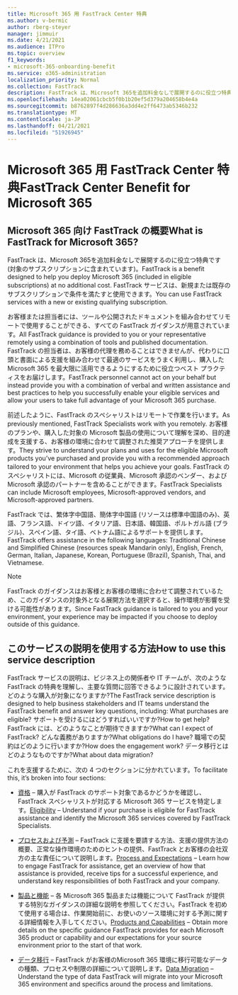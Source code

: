 ```yaml
---
title: Microsoft 365 用 FastTrack Center 特典
ms.author: v-bermic
author: rberg-steyer
manager: jimmuir
ms.date: 4/21/2021
ms.audience: ITPro
ms.topic: overview
f1_keywords:
- microsoft-365-onboarding-benefit
ms.service: o365-administration
localization_priority: Normal
ms.collection: FastTrack
description: FastTrack は、Microsoft 365を追加料金なしで展開するのに役立つ特典です (対象のサブスクリプションに含まれています)。 FastTrack サービスは、新規または既存のサブスクリプションで条件を満たすと使用できます。
ms.openlocfilehash: 14ea02061cbcb5f0b1b20ef5d379a204658b4e4a
ms.sourcegitcommit: b8762897f4d286636a3dd4e2ff6473ab5346b232
ms.translationtype: MT
ms.contentlocale: ja-JP
ms.lasthandoff: 04/21/2021
ms.locfileid: "51926945"
---
```

# <a name="fasttrack-center-benefit-for-microsoft-365"></a><span data-ttu-id="95faf-104">Microsoft 365 用 FastTrack Center 特典</span><span class="sxs-lookup"><span data-stu-id="95faf-104">FastTrack Center Benefit for Microsoft 365</span></span>

## <a name="what-is-fasttrack-for-microsoft-365"></a><span data-ttu-id="95faf-105">Microsoft 365 向け FastTrack の概要</span><span class="sxs-lookup"><span data-stu-id="95faf-105">What is FastTrack for Microsoft 365?</span></span>

<span data-ttu-id="95faf-106">FastTrack は、Microsoft 365を追加料金なしで展開するのに役立つ特典です (対象のサブスクリプションに含まれています)。</span><span class="sxs-lookup"><span data-stu-id="95faf-106">FastTrack is a benefit designed to help you deploy Microsoft 365 (included in eligible subscriptions) at no additional cost.</span></span> <span data-ttu-id="95faf-107">FastTrack サービスは、新規または既存のサブスクリプションで条件を満たすと使用できます。</span><span class="sxs-lookup"><span data-stu-id="95faf-107">You can use FastTrack services with a new or existing qualifying subscription.</span></span>

<span data-ttu-id="95faf-108">お客様または担当者には、ツールや公開されたドキュメントを組み合わせてリモートで使用することができる、すべての FastTrack ガイダンスが用意されています。</span><span class="sxs-lookup"><span data-stu-id="95faf-108">All FastTrack guidance is provided to you or your representative remotely using a combination of tools and published documentation.</span></span> <span data-ttu-id="95faf-109">FastTrack の担当者は、お客様の代理を務めることはできませんが、代わりに口頭と書面による支援を組み合わせて最適のサービスをうまく利用し、購入した Microsoft 365 を最大限に活用できるようにするために役立つベスト プラクティスをお届けします。</span><span class="sxs-lookup"><span data-stu-id="95faf-109">FastTrack personnel cannot act on your behalf but instead provide you with a combination of verbal and written assistance and best practices to help you successfully enable your eligible services and allow your users to take full advantage of your Microsoft 365 purchase.</span></span>

<span data-ttu-id="95faf-110">前述したように、FastTrack のスペシャリストはリモートで作業を行います。</span><span class="sxs-lookup"><span data-stu-id="95faf-110">As previously mentioned, FastTrack Specialists work with you remotely.</span></span> <span data-ttu-id="95faf-111">お客様のプランや、購入した対象の Microsoft 製品の使用について理解を深め、目的達成を支援する、お客様の環境に合わせて調整された推奨アプローチを提供します。</span><span class="sxs-lookup"><span data-stu-id="95faf-111">They strive to understand your plans and uses for the eligible Microsoft products you’ve purchased and provide you with a recommended approach tailored to your environment that helps you achieve your goals.</span></span> <span data-ttu-id="95faf-112">FastTrack のスペシャリストには、Microsoft の従業員、Microsoft 承認のベンダー、および Microsoft 承認のパートナーを含めることができます。</span><span class="sxs-lookup"><span data-stu-id="95faf-112">FastTrack Specialists can include Microsoft employees, Microsoft-approved vendors, and Microsoft-approved partners.</span></span>

<span data-ttu-id="95faf-113">FastTrack では、繁体字中国語、簡体字中国語 (リソースは標準中国語のみ)、英語、フランス語、ドイツ語、イタリア語、日本語、韓国語、ポルトガル語 (ブラジル)、スペイン語、タイ語、ベトナム語によるサポートを提供します。</span><span class="sxs-lookup"><span data-stu-id="95faf-113">FastTrack offers assistance in the following languages: Traditional Chinese and Simplified Chinese (resources speak Mandarin only), English, French, German, Italian, Japanese, Korean, Portuguese (Brazil), Spanish, Thai, and Vietnamese.</span></span>

> [!NOTE]
> <span data-ttu-id="95faf-114">FastTrack のガイダンスはお客様とお客様の環境に合わせて調整されているため、このガイダンスの対象外となる展開方法を選択すると、操作環境が影響を受ける可能性があります。</span><span class="sxs-lookup"><span data-stu-id="95faf-114">Since FastTrack guidance is tailored to you and your environment, your experience may be impacted if you choose to deploy outside of this guidance.</span></span>

## <a name="how-to-use-this-service-description"></a><span data-ttu-id="95faf-115">このサービスの説明を使用する方法</span><span class="sxs-lookup"><span data-stu-id="95faf-115">How to use this service description</span></span>

<span data-ttu-id="95faf-116">FastTrack サービスの説明は、ビジネス上の関係者や IT チームが、次のような FastTrack の特典を理解し、主要な質問に回答できるように設計されています。どのような購入が対象になりますか?</span><span class="sxs-lookup"><span data-stu-id="95faf-116">The FastTrack service description is designed to help business stakeholders and IT teams understand the FastTrack benefit and answer key questions, including: What purchases are eligible?</span></span> <span data-ttu-id="95faf-117">サポートを受けるにはどうすればいいですか?</span><span class="sxs-lookup"><span data-stu-id="95faf-117">How to get help?</span></span> <span data-ttu-id="95faf-118">FastTrack には、どのようなことが期待できますか?</span><span class="sxs-lookup"><span data-stu-id="95faf-118">What can I expect of FastTrack?</span></span> <span data-ttu-id="95faf-119">どんな義務がありますか?</span><span class="sxs-lookup"><span data-stu-id="95faf-119">What obligations do I have?</span></span> <span data-ttu-id="95faf-120">職場での契約はどのように行いますか?</span><span class="sxs-lookup"><span data-stu-id="95faf-120">How does the engagement work?</span></span> <span data-ttu-id="95faf-121">データ移行とはどのようなものですか?</span><span class="sxs-lookup"><span data-stu-id="95faf-121">What about data migration?</span></span>

<span data-ttu-id="95faf-122">これを支援するために、次の 4 つのセクションに分かれています。</span><span class="sxs-lookup"><span data-stu-id="95faf-122">To facilitate this, it’s broken into four sections:</span></span>

  - <span data-ttu-id="95faf-123">[資格](eligibility.md) – 購入が FastTrack のサポート対象であるかどうかを確認し、FastTrack スペシャリストが対応する Microsoft 365 サービスを特定します。</span><span class="sxs-lookup"><span data-stu-id="95faf-123">[Eligibility](eligibility.md) – Understand if your purchase is eligible for FastTrack assistance and identify the Microsoft 365 services covered by FastTrack Specialists.</span></span>

  - <span data-ttu-id="95faf-124">[プロセスおよび予測](process-and-expectations.md) – FastTrack に支援を要請する方法、支援の提供方法の概要、正常な操作環境のためのヒントの提供、FastTrack とお客様の会社双方の主な責任について説明します。</span><span class="sxs-lookup"><span data-stu-id="95faf-124">[Process and Expectations](process-and-expectations.md) – Learn how to engage FastTrack for assistance, get an overview of how that assistance is provided, receive tips for a successful experience, and understand key responsibilities of both FastTrack and your company.</span></span>

  - <span data-ttu-id="95faf-125">[製品と機能](products-and-capabilities.md) – 各 Microsoft 365 製品または機能について FastTrack が提供する特別なガイダンスの詳細な説明を参照してください。FastTrack を初めて使用する場合は、作業開始前に、お使いのソース環境に対する予測に関する詳細情報を入手してください。</span><span class="sxs-lookup"><span data-stu-id="95faf-125">[Products and Capabilities](products-and-capabilities.md) – Obtain more details on the specific guidance FastTrack provides for each Microsoft 365 product or capability and our expectations for your source environment prior to the start of that work.</span></span>

  - <span data-ttu-id="95faf-126">[データ移行](data-migration.md) – FastTrack がお客様のMicrosoft 365 環境に移行可能なデータの種類、プロセスや制限の詳細について説明します。</span><span class="sxs-lookup"><span data-stu-id="95faf-126">[Data Migration](data-migration.md) – Understand the type of data FastTrack will migrate into your Microsoft 365 environment and specifics around the process and limitations.</span></span>
